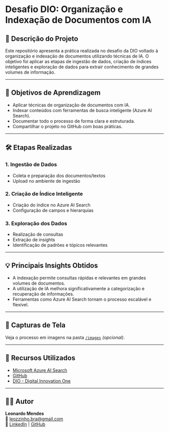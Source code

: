 # Desafio DIO: Organização e Indexação de Documentos com IA

## 📌 Descrição do Projeto

Este repositório apresenta a prática realizada no desafio da DIO voltado à organização e indexação de documentos utilizando técnicas de IA. O objetivo foi aplicar as etapas de ingestão de dados, criação de índices inteligentes e exploração de dados para extrair conhecimento de grandes volumes de informação.

---

## 🎯 Objetivos de Aprendizagem

- Aplicar técnicas de organização de documentos com IA.
- Indexar conteúdos com ferramentas de busca inteligente (Azure AI Search).
- Documentar todo o processo de forma clara e estruturada.
- Compartilhar o projeto no GitHub com boas práticas.

---

## 🛠️ Etapas Realizadas

### 1. Ingestão de Dados
- Coleta e preparação dos documentos/textos
- Upload no ambiente de ingestão

### 2. Criação de Índice Inteligente
- Criação do índice no Azure AI Search
- Configuração de campos e hierarquias

### 3. Exploração dos Dados
- Realização de consultas
- Extração de insights
- Identificação de padrões e tópicos relevantes

---

## 💡 Principais Insights Obtidos

- A indexação permite consultas rápidas e relevantes em grandes volumes de documentos.
- A utilização de IA melhora significativamente a categorização e recuperação de informações.
- Ferramentas como Azure AI Search tornam o processo escalável e flexível.

---

## 📸 Capturas de Tela

Veja o processo em imagens na pasta [`/images`](./images) _(opcional)_.

---

## 🔗 Recursos Utilizados

- [Microsoft Azure AI Search](https://learn.microsoft.com/en-us/azure/search/)
- [GitHub](https://github.com/)
- [DIO - Digital Innovation One](https://www.dio.me/)

---

## 👨‍💻 Autor

**Leonardo Mendes**  
📧 leozzinho.bra@gmail.com  
🔗 [LinkedIn](https://www.linkedin.com/) | [GitHub](https://github.com/LeonardoMendesXCIX)
